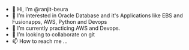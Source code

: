 - 👋 Hi, I’m @ranjit-beura
- 👀 I’m interested in Oracle Database and it's Applications like EBS and Fusionapps, AWS, Python and Devops
- 🌱 I’m currently practicing AWS and Devops.
- 💞️ I’m looking to collaborate on git
- 📫 How to reach me ...

<!---
ranjit-beura/ranjit-beura is a ✨ special ✨ repository because its `README.md` (this file) appears on your GitHub profile.
You can click the Preview link to take a look at your changes.
--->
